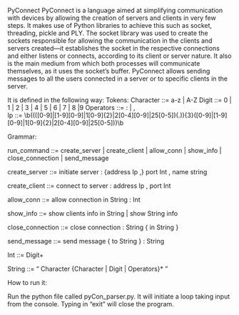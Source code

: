 PyConnect
PyConnect is a language aimed at simplifying communication with devices by allowing the creation of servers and clients in very few steps. It makes use of Python libraries to achieve this such as socket, threading, pickle and PLY. The socket library was used to create the sockets responsible for allowing the communication in the clients and servers created—it establishes the socket in the respective connections and either listens or connects, according to its client or server nature. It also is the main medium from which both processes will communicate themselves, as it uses the socket’s buffer. PyConnect allows sending messages to all the users connected in a server or to specific clients in the server.

It is defined in the following way:
Tokens:
Character  ::=  	a-z | A-Z 
Digit           ::=  	0 | 1 | 2 | 3 | 4 | 5 | 6 | 7 | 8 |9
Operators ::= 	: | ,  
Ip	     ::= 	\b((([0-9]|[1-9][0-9]|1[0-9]{2}|2[0-4][0-9]|25[0-5])(\.)){3}([0-9]|[1-9][0-9]|1[0-9]{2}|2[0-4][0-9]|25[0-5]))\b


Grammar:

run_command	   ::=       create_server 
                        | create_client 
                        | allow_conn 
                        | show_info 
                        | close_connection 
                        | send_message

create_server         ::=	initiate server : {address Ip ,} port Int , name string

create_client         ::=	connect to server : address Ip , port Int

allow_conn       	    ::=	allow connection in String : Int

show_info        	    ::=	show clients info in String | show String info

close_connection      ::=	close connection : String { in String }

send_message	        ::=	send message { to String } : String 

Int 		              ::= Digit+

String		            ::=	“ Character {Character | Digit | Operators}* ”


How to run it:

Run the python file called pyCon_parser.py. It will initiate a loop taking input from the console. Typing in “exit” will close the program. 

